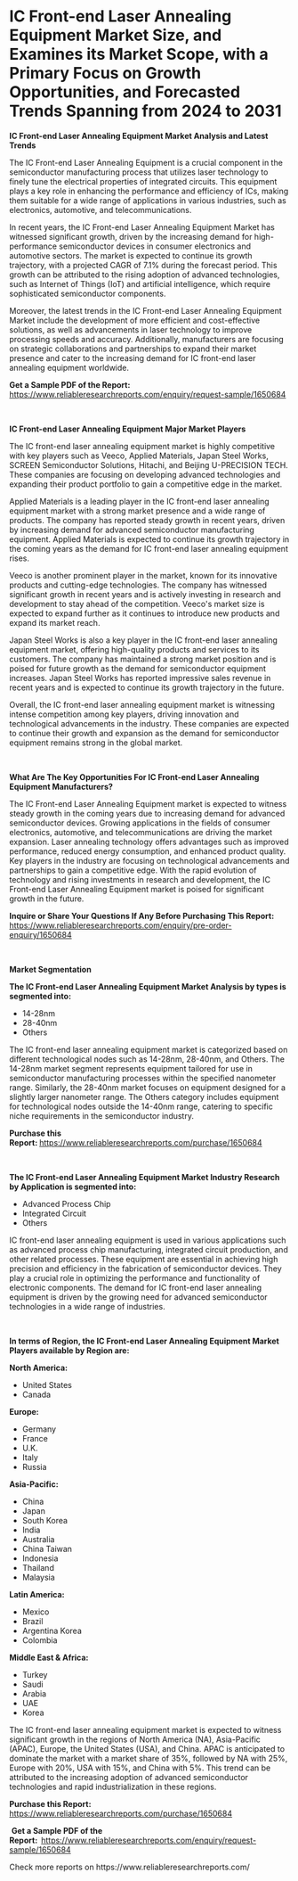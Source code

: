 <p><h1>IC Front-end Laser Annealing Equipment Market Size, and Examines its Market Scope, with a Primary Focus on Growth Opportunities, and Forecasted Trends Spanning from 2024 to 2031</h1></p><p><strong>IC Front-end Laser Annealing Equipment Market Analysis and Latest Trends</strong></p>
<p><p>The IC Front-end Laser Annealing Equipment is a crucial component in the semiconductor manufacturing process that utilizes laser technology to finely tune the electrical properties of integrated circuits. This equipment plays a key role in enhancing the performance and efficiency of ICs, making them suitable for a wide range of applications in various industries, such as electronics, automotive, and telecommunications.</p><p>In recent years, the IC Front-end Laser Annealing Equipment Market has witnessed significant growth, driven by the increasing demand for high-performance semiconductor devices in consumer electronics and automotive sectors. The market is expected to continue its growth trajectory, with a projected CAGR of 7.1% during the forecast period. This growth can be attributed to the rising adoption of advanced technologies, such as Internet of Things (IoT) and artificial intelligence, which require sophisticated semiconductor components.</p><p>Moreover, the latest trends in the IC Front-end Laser Annealing Equipment Market include the development of more efficient and cost-effective solutions, as well as advancements in laser technology to improve processing speeds and accuracy. Additionally, manufacturers are focusing on strategic collaborations and partnerships to expand their market presence and cater to the increasing demand for IC front-end laser annealing equipment worldwide.</p></p>
<p><strong>Get a Sample PDF of the Report:&nbsp;</strong> <a href="https://www.reliableresearchreports.com/enquiry/request-sample/1650684">https://www.reliableresearchreports.com/enquiry/request-sample/1650684</a></p>
<p>&nbsp;</p>
<p><strong>IC Front-end Laser Annealing Equipment Major Market Players</strong></p>
<p><p>The IC front-end laser annealing equipment market is highly competitive with key players such as Veeco, Applied Materials, Japan Steel Works, SCREEN Semiconductor Solutions, Hitachi, and Beijing U-PRECISION TECH. These companies are focusing on developing advanced technologies and expanding their product portfolio to gain a competitive edge in the market.</p><p>Applied Materials is a leading player in the IC front-end laser annealing equipment market with a strong market presence and a wide range of products. The company has reported steady growth in recent years, driven by increasing demand for advanced semiconductor manufacturing equipment. Applied Materials is expected to continue its growth trajectory in the coming years as the demand for IC front-end laser annealing equipment rises.</p><p>Veeco is another prominent player in the market, known for its innovative products and cutting-edge technologies. The company has witnessed significant growth in recent years and is actively investing in research and development to stay ahead of the competition. Veeco's market size is expected to expand further as it continues to introduce new products and expand its market reach.</p><p>Japan Steel Works is also a key player in the IC front-end laser annealing equipment market, offering high-quality products and services to its customers. The company has maintained a strong market position and is poised for future growth as the demand for semiconductor equipment increases. Japan Steel Works has reported impressive sales revenue in recent years and is expected to continue its growth trajectory in the future.</p><p>Overall, the IC front-end laser annealing equipment market is witnessing intense competition among key players, driving innovation and technological advancements in the industry. These companies are expected to continue their growth and expansion as the demand for semiconductor equipment remains strong in the global market.</p></p>
<p>&nbsp;</p>
<p><strong>What Are The Key Opportunities For IC Front-end Laser Annealing Equipment Manufacturers?</strong></p>
<p><p>The IC Front-end Laser Annealing Equipment market is expected to witness steady growth in the coming years due to increasing demand for advanced semiconductor devices. Growing applications in the fields of consumer electronics, automotive, and telecommunications are driving the market expansion. Laser annealing technology offers advantages such as improved performance, reduced energy consumption, and enhanced product quality. Key players in the industry are focusing on technological advancements and partnerships to gain a competitive edge. With the rapid evolution of technology and rising investments in research and development, the IC Front-end Laser Annealing Equipment market is poised for significant growth in the future.</p></p>
<p><strong>Inquire or Share Your Questions If Any Before Purchasing This Report:</strong> <a href="https://www.reliableresearchreports.com/enquiry/pre-order-enquiry/1650684">https://www.reliableresearchreports.com/enquiry/pre-order-enquiry/1650684</a></p>
<p>&nbsp;</p>
<p><strong>Market Segmentation</strong></p>
<p><strong>The IC Front-end Laser Annealing Equipment Market Analysis by types is segmented into:</strong></p>
<p><ul><li>14-28nm</li><li>28-40nm</li><li>Others</li></ul></p>
<p><p>The IC front-end laser annealing equipment market is categorized based on different technological nodes such as 14-28nm, 28-40nm, and Others. The 14-28nm market segment represents equipment tailored for use in semiconductor manufacturing processes within the specified nanometer range. Similarly, the 28-40nm market focuses on equipment designed for a slightly larger nanometer range. The Others category includes equipment for technological nodes outside the 14-40nm range, catering to specific niche requirements in the semiconductor industry.</p></p>
<p><strong>Purchase this Report:&nbsp;</strong><a href="https://www.reliableresearchreports.com/purchase/1650684">https://www.reliableresearchreports.com/purchase/1650684</a></p>
<p>&nbsp;</p>
<p><strong>The IC Front-end Laser Annealing Equipment Market Industry Research by Application is segmented into:</strong></p>
<p><ul><li>Advanced Process Chip</li><li>Integrated Circuit</li><li>Others</li></ul></p>
<p><p>IC front-end laser annealing equipment is used in various applications such as advanced process chip manufacturing, integrated circuit production, and other related processes. These equipment are essential in achieving high precision and efficiency in the fabrication of semiconductor devices. They play a crucial role in optimizing the performance and functionality of electronic components. The demand for IC front-end laser annealing equipment is driven by the growing need for advanced semiconductor technologies in a wide range of industries.</p></p>
<p>&nbsp;</p>
<p><strong>In terms of Region, the IC Front-end Laser Annealing Equipment Market Players available by Region are:</strong></p>
<p>
    <p> <strong> North America: </strong>
        <ul>
            <li>United States</li>
            <li>Canada</li>
        </ul>
        </p> 
    <p> <strong> Europe: </strong>
        <ul>
            <li>Germany</li>
            <li>France</li>
            <li>U.K.</li>
            <li>Italy</li>
            <li>Russia</li>
        </ul>
        </p> 
    <p> <strong> Asia-Pacific: </strong>
        <ul>
            <li>China</li>
            <li>Japan</li>
            <li>South Korea</li>
            <li>India</li>
            <li>Australia</li>
            <li>China Taiwan</li>
            <li>Indonesia</li>
            <li>Thailand</li>
            <li>Malaysia</li>
        </ul>
        </p> 
    <p> <strong> Latin America: </strong>
        <ul>
            <li>Mexico</li>
            <li>Brazil</li>
            <li>Argentina Korea</li>
            <li>Colombia</li>
        </ul>
        </p> 
    <p> <strong> Middle East & Africa: </strong>
        <ul>
            <li>Turkey</li>
            <li>Saudi</li>
            <li>Arabia</li>
            <li>UAE</li>
            <li>Korea</li>
        </ul>
    </p>
    </p>
<p><p>The IC front-end laser annealing equipment market is expected to witness significant growth in the regions of North America (NA), Asia-Pacific (APAC), Europe, the United States (USA), and China. APAC is anticipated to dominate the market with a market share of 35%, followed by NA with 25%, Europe with 20%, USA with 15%, and China with 5%. This trend can be attributed to the increasing adoption of advanced semiconductor technologies and rapid industrialization in these regions.</p></p>
<p><strong>Purchase this Report: </strong><a href="https://www.reliableresearchreports.com/purchase/1650684">https://www.reliableresearchreports.com/purchase/1650684</a></p>
<p>&nbsp;<strong>Get a Sample PDF of the Report:&nbsp;&nbsp;</strong><a href="https://www.reliableresearchreports.com/enquiry/request-sample/1650684">https://www.reliableresearchreports.com/enquiry/request-sample/1650684</a></p>
<p><strong></strong></p>
<p>Check more reports on https://www.reliableresearchreports.com/</p>
